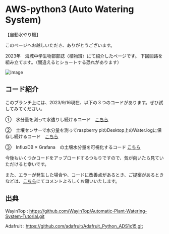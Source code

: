 # AWS-python3 (Auto Watering System)
【自動水やり機】

このページへお越しいただき、ありがとうございます。

2023年　海城中学生物部部誌〈植物班〉にて紹介したページです。
下図回路を組み立てます。（間違えるとショートする恐れがあります）


![image](https://github.com/citrus-soke/AWS-python3/assets/126365532/6bebcaca-117f-46d2-b524-ce84834e3b6c)

## コード紹介

このブランチ上には、2023/9/16現在、以下の３つのコードがあります。ぜひ試してみてください。

①　水分量を測って水遣りし続けるコード　[こちら](https://github.com/citrus-soke/AWS-python3/blob/main/%E8%87%AA%E5%8B%95%E6%B0%B4%E3%82%84%E3%82%8A.py)

②　土壌センサーで水分量を測ってraspberry piのDesktop上のWater.logに保存し続けるコード　[こちら](https://github.com/citrus-soke/AWS-python3/blob/main/%E8%87%AA%E5%8B%95%E6%B0%B4%E5%88%86%E9%87%8F%E3%83%AD%E3%82%AC%E3%83%BC%20forDesktop.py)

③　InfluxDB × Grafana　の土壌水分量を可視化するコード [こちら](https://github.com/citrus-soke/AWS-python3/blob/main/influxDB_humid.py) 


今後もいくつかコードをアップロードするつもりですので、気が向いたら見ていただけると幸いです。

また、エラーが発生した場合や、コードに改善点があるとき、ご提案があるときなどは、[こちら](https://github.com/citrus-soke/AWS-python3/issues)にてコメントよろしくお願いいたします。

## 出典

WayinTop : https://github.com/WayinTop/Automatic-Plant-Watering-System-Tutorial.git

Adafruit : https://github.com/adafruit/Adafruit_Python_ADS1x15.git
